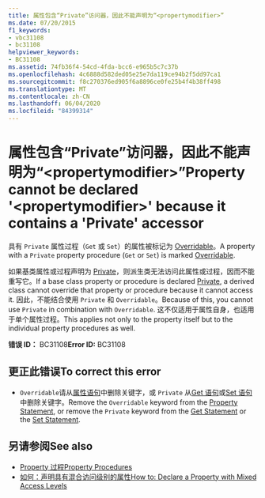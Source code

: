 ```yaml
---
title: 属性包含“Private”访问器，因此不能声明为“<propertymodifier>”
ms.date: 07/20/2015
f1_keywords:
- vbc31108
- bc31108
helpviewer_keywords:
- BC31108
ms.assetid: 74fb36f4-54cd-4fda-bcc6-e965b5c7c37b
ms.openlocfilehash: 4c6888d582ded05e25e7da119ce94b2f5dd97ca1
ms.sourcegitcommit: f8c270376ed905f6a8896ce0fe25b4f4b38ff498
ms.translationtype: MT
ms.contentlocale: zh-CN
ms.lasthandoff: 06/04/2020
ms.locfileid: "84399314"
---
```

# <a name="property-cannot-be-declared-propertymodifier-because-it-contains-a-private-accessor"></a><span data-ttu-id="c444a-102">属性包含“Private”访问器，因此不能声明为“\<propertymodifier>”</span><span class="sxs-lookup"><span data-stu-id="c444a-102">Property cannot be declared '\<propertymodifier>' because it contains a 'Private' accessor</span></span>
<span data-ttu-id="c444a-103">具有 `Private` 属性过程（`Get` 或 `Set`）的属性被标记为 [Overridable](../language-reference/modifiers/overridable.md)。</span><span class="sxs-lookup"><span data-stu-id="c444a-103">A property with a `Private` property procedure (`Get` or `Set`) is marked [Overridable](../language-reference/modifiers/overridable.md).</span></span>  
  
 <span data-ttu-id="c444a-104">如果基类属性或过程声明为 [Private](../language-reference/modifiers/private.md)，则派生类无法访问此属性或过程，因而不能重写它。</span><span class="sxs-lookup"><span data-stu-id="c444a-104">If a base class property or procedure is declared [Private](../language-reference/modifiers/private.md), a derived class cannot override that property or procedure because it cannot access it.</span></span> <span data-ttu-id="c444a-105">因此，不能结合使用 `Private` 和 `Overridable`。</span><span class="sxs-lookup"><span data-stu-id="c444a-105">Because of this, you cannot use `Private` in combination with `Overridable`.</span></span> <span data-ttu-id="c444a-106">这不仅适用于属性自身，也适用于单个属性过程。</span><span class="sxs-lookup"><span data-stu-id="c444a-106">This applies not only to the property itself but to the individual property procedures as well.</span></span>  
  
 <span data-ttu-id="c444a-107">**错误 ID：** BC31108</span><span class="sxs-lookup"><span data-stu-id="c444a-107">**Error ID:** BC31108</span></span>  
  
## <a name="to-correct-this-error"></a><span data-ttu-id="c444a-108">更正此错误</span><span class="sxs-lookup"><span data-stu-id="c444a-108">To correct this error</span></span>  
  
- <span data-ttu-id="c444a-109">`Overridable`请从[属性语句](../language-reference/statements/property-statement.md)中删除关键字，或 `Private` 从[Get 语句](../language-reference/statements/get-statement.md)或[Set 语句](../language-reference/statements/set-statement.md)中删除关键字。</span><span class="sxs-lookup"><span data-stu-id="c444a-109">Remove the `Overridable` keyword from the [Property Statement](../language-reference/statements/property-statement.md), or remove the `Private` keyword from the [Get Statement](../language-reference/statements/get-statement.md) or the [Set Statement](../language-reference/statements/set-statement.md).</span></span>  
  
## <a name="see-also"></a><span data-ttu-id="c444a-110">另请参阅</span><span class="sxs-lookup"><span data-stu-id="c444a-110">See also</span></span>

- [<span data-ttu-id="c444a-111">Property 过程</span><span class="sxs-lookup"><span data-stu-id="c444a-111">Property Procedures</span></span>](../programming-guide/language-features/procedures/property-procedures.md)
- [<span data-ttu-id="c444a-112">如何：声明具有混合访问级别的属性</span><span class="sxs-lookup"><span data-stu-id="c444a-112">How to: Declare a Property with Mixed Access Levels</span></span>](../programming-guide/language-features/procedures/how-to-declare-a-property-with-mixed-access-levels.md)
